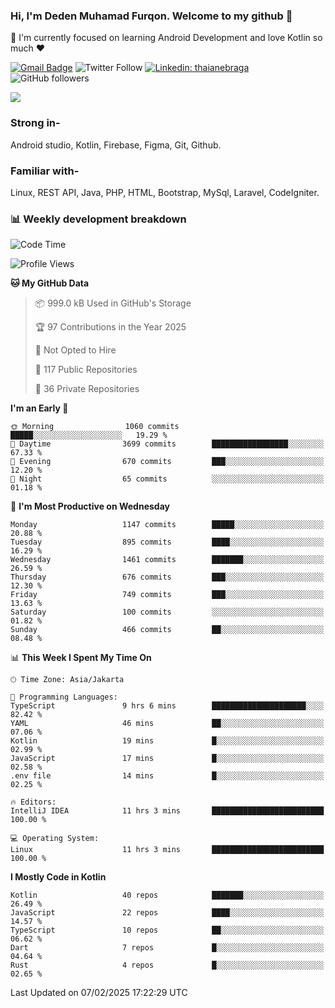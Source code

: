 ### Hi, I'm Deden Muhamad Furqon. Welcome to my github 👋

<!--
**furqoncreative/furqoncreative** is a ✨ _special_ ✨ repository because its `README.md` (this file) appears on your GitHub profile.

Here are some ideas to get you started:

- 🔭 I’m currently working on ...
- 👯 I’m looking to collaborate on ...
- 🤔 I’m looking for help with ...
- 💬 Ask me about ...
- 📫 How to reach me: ...
- 😄 Pronouns: ...
- ⚡ Fun fact: ...
-->

  🌱 I'm currently focused on learning Android Development and love Kotlin so much ❤ 

[![Gmail Badge](https://img.shields.io/badge/-furqoncreative24@gmail.com-c14438?style=flat-square&logo=Gmail&logoColor=white&link=mailto:furqoncreative24@gmail.com)](mailto:furqoncreative24@gmail.com)
![Twitter Follow](https://img.shields.io/twitter/follow/furqoncreative?label=Follow)
[![Linkedin: thaianebraga](https://img.shields.io/badge/-Deden_Muhamad_Furqon-blue?style=flat-square&logo=Linkedin&logoColor=white&link=https://www.linkedin.com/in/anmol-p-singh/)](https://www.linkedin.com/in/furqoncreative/)
![GitHub followers](https://img.shields.io/github/followers/furqoncreative?label=Follow&style=social)

<img src="https://github-readme-stats.sera5-dev.vercel.app/api?username=furqoncreative&hide=stars&show_icons=true&count_private=true&include_all_commits=true&title_color=#008080&icon_color=#008080&hide_border=true" width="">

### Strong in-

Android studio, Kotlin, Firebase, Figma, Git, Github.

### Familiar with-
Linux, REST API, Java, PHP, HTML, Bootstrap, MySql, Laravel, CodeIgniter.

### 📊 Weekly development breakdown

<!--START_SECTION:waka-->
![Code Time](http://img.shields.io/badge/Code%20Time-2%2C772%20hrs%2050%20mins-blue)

![Profile Views](http://img.shields.io/badge/Profile%20Views-0-blue)

**🐱 My GitHub Data** 

> 📦 999.0 kB Used in GitHub's Storage 
 > 
> 🏆 97 Contributions in the Year 2025
 > 
> 🚫 Not Opted to Hire
 > 
> 📜 117 Public Repositories 
 > 
> 🔑 36 Private Repositories 
 > 
**I'm an Early 🐤** 

```text
🌞 Morning                1060 commits        █████░░░░░░░░░░░░░░░░░░░░   19.29 % 
🌆 Daytime                3699 commits        █████████████████░░░░░░░░   67.33 % 
🌃 Evening                670 commits         ███░░░░░░░░░░░░░░░░░░░░░░   12.20 % 
🌙 Night                  65 commits          ░░░░░░░░░░░░░░░░░░░░░░░░░   01.18 % 
```
📅 **I'm Most Productive on Wednesday** 

```text
Monday                   1147 commits        █████░░░░░░░░░░░░░░░░░░░░   20.88 % 
Tuesday                  895 commits         ████░░░░░░░░░░░░░░░░░░░░░   16.29 % 
Wednesday                1461 commits        ███████░░░░░░░░░░░░░░░░░░   26.59 % 
Thursday                 676 commits         ███░░░░░░░░░░░░░░░░░░░░░░   12.30 % 
Friday                   749 commits         ███░░░░░░░░░░░░░░░░░░░░░░   13.63 % 
Saturday                 100 commits         ░░░░░░░░░░░░░░░░░░░░░░░░░   01.82 % 
Sunday                   466 commits         ██░░░░░░░░░░░░░░░░░░░░░░░   08.48 % 
```


📊 **This Week I Spent My Time On** 

```text
🕑︎ Time Zone: Asia/Jakarta

💬 Programming Languages: 
TypeScript               9 hrs 6 mins        █████████████████████░░░░   82.42 % 
YAML                     46 mins             ██░░░░░░░░░░░░░░░░░░░░░░░   07.06 % 
Kotlin                   19 mins             █░░░░░░░░░░░░░░░░░░░░░░░░   02.99 % 
JavaScript               17 mins             █░░░░░░░░░░░░░░░░░░░░░░░░   02.58 % 
.env file                14 mins             █░░░░░░░░░░░░░░░░░░░░░░░░   02.25 % 

🔥 Editors: 
IntelliJ IDEA            11 hrs 3 mins       █████████████████████████   100.00 % 

💻 Operating System: 
Linux                    11 hrs 3 mins       █████████████████████████   100.00 % 
```

**I Mostly Code in Kotlin** 

```text
Kotlin                   40 repos            ███████░░░░░░░░░░░░░░░░░░   26.49 % 
JavaScript               22 repos            ████░░░░░░░░░░░░░░░░░░░░░   14.57 % 
TypeScript               10 repos            ██░░░░░░░░░░░░░░░░░░░░░░░   06.62 % 
Dart                     7 repos             █░░░░░░░░░░░░░░░░░░░░░░░░   04.64 % 
Rust                     4 repos             █░░░░░░░░░░░░░░░░░░░░░░░░   02.65 % 
```




 Last Updated on 07/02/2025 17:22:29 UTC
<!--END_SECTION:waka-->
